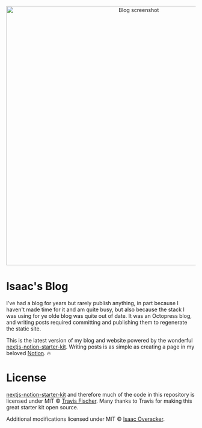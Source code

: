 <p align="center">
  <a href="https://overacker.me">
    <img alt="Blog screenshot" src="https://user-images.githubusercontent.com/1653961/187832229-1d3817bd-3cdb-4c85-9f03-f6754ce97cea.png" width="689">
  </a>
</p>

# Isaac's Blog

I've had a blog for years but rarely publish anything, in part because I haven't made time for it and am quite busy, but also because the stack I was using for ye olde blog was quite out of date. It was an Octopress blog, and writing posts required committing and publishing them to regenerate the static site.

This is the latest version of my blog and website powered by the wonderful [nextjs-notion-starter-kit](https://github.com/transitive-bullshit/nextjs-notion-starter-kit). Writing posts is as simple as creating a page in my beloved [Notion](https://notion.so). 🔥

# License

[nextjs-notion-starter-kit](https://github.com/transitive-bullshit/nextjs-notion-starter-kit) and therefore much of the code in this repository is licensed under MIT © [Travis Fischer](https://transitivebullsh.it). Many thanks to Travis for making this great starter kit open source.

Additional modifications licensed under MIT © [Isaac Overacker](https://overacker.me).
